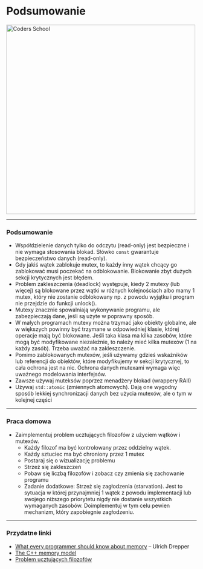 <!-- .slide: data-background="#111111" -->

# Podsumowanie

<a href="https://coders.school">
    <img width="500" data-src="../coders_school_logo.png" alt="Coders School" class="plain">
</a>

___
<!-- .slide: style="font-size: .81em" -->

### Podsumowanie

* <!-- .element: class="fragment fade-in" --> Współdzielenie danych tylko do odczytu (read-only) jest bezpieczne i nie wymaga stosowania blokad. Słówko <code>const</code> gwarantuje bezpieczeństwo danych (read-only).
* <!-- .element: class="fragment fade-in" --> Gdy jakiś wątek zablokuje mutex, to każdy inny wątek chcący go zablokować musi poczekać na odblokowanie. Blokowanie zbyt dużych sekcji krytycznych jest błędem.
* <!-- .element: class="fragment fade-in" --> Problem zakleszczenia (deadlock) występuje, kiedy 2 mutexy (lub więcej) są blokowane przez wątki w różnych kolejnościach albo mamy 1 mutex, który nie zostanie odblokowany np. z powodu wyjątku i program nie przejdzie do funkcji unlock().
* <!-- .element: class="fragment fade-in" --> Mutexy znacznie spowalniają wykonywanie programu, ale zabezpieczają dane, jeśli są użyte w poprawny sposób.
* <!-- .element: class="fragment fade-in" --> W małych programach mutexy można trzymać jako obiekty globalne, ale w większych powinny być trzymane w odpowiedniej klasie, której operacje mają być blokowane. Jeśli taka klasa ma kilka zasobów, które mogą być modyfikowane niezależnie, to należy mieć kilka mutexów (1 na każdy zasób). Trzeba uważać na zakleszczenie.
* <!-- .element: class="fragment fade-in" --> Pomimo zablokowanych mutexów, jeśli używamy gdzieś wskaźników lub referencji do obiektów, które modyfikujemy w sekcji krytycznej, to cała ochrona jest na nic. Ochrona danych mutexami wymaga więc uważnego modelowania interfejsów.
* <!-- .element: class="fragment fade-in" --> Zawsze używaj muteksów poprzez menadżery blokad (wrappery RAII)
* <!-- .element: class="fragment fade-in" --> Używaj <code>std::atomic<T></code> (zmiennych atomowych). Dają one wygodny sposób lekkiej synchronizacji danych bez użycia mutexów, ale o tym w kolejnej części

___

### Praca domowa

* <!-- .element: class="fragment fade-in" --> Zaimplementuj problem ucztujących filozofów z użyciem wątków i mutexów.
  * <!-- .element: class="fragment fade-in" --> Każdy filozof ma być kontrolowany przez oddzielny wątek.
  * <!-- .element: class="fragment fade-in" --> Każdy sztuciec ma być chroniony przez 1 mutex
  * <!-- .element: class="fragment fade-in" --> Postaraj się o wizualizację problemu
  * <!-- .element: class="fragment fade-in" --> Strzeż się zakleszczeń
  * <!-- .element: class="fragment fade-in" --> Pobaw się liczbą filozofów i zobacz czy zmienia się zachowanie programu
  * <!-- .element: class="fragment fade-in" --> Zadanie dodatkowe: Strzeż się zagłodzenia (starvation). Jest to sytuacja w której przynajmniej 1 wątek z powodu implementacji lub swojego niższego priorytetu nigdy nie dostanie wszystkich wymaganych zasobów. Doimplementuj w tym celu pewien mechanizm, który zapobiegnie zagłodzeniu.

___

### Przydatne linki

* <!-- .element: class="fragment fade-in" --> <a href="https://people.freebsd.org/~lstewart/articles/cpumemory.pdf">What every programmer should know about memory</a> – Ulrich Drepper
* <!-- .element: class="fragment fade-in" --> <a href="https://en.cppreference.com/w/cpp/language/memory_model">The C++ memory model</a>
* <!-- .element: class="fragment fade-in" --> <a href="https://en.wikipedia.org/wiki/Dining_philosophers_problem">Problem ucztujących filozofów</a>
